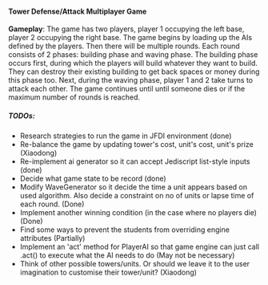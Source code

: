 #### Tower Defense/Attack Multiplayer Game ####

__Gameplay__: The game has two players, player 1 occupying the left base, player 2 occupying the right base. The game begins by loading up the AIs defined by the players. Then there will be multiple rounds. Each round consists of 2 phases: building phase and waving phase. The building phase occurs first, during which the players will build whatever they want to build. They can destroy their existing building to get back spaces or money during this phase too. Next, during the waving phase, player 1 and 2 take turns to attack each other. The game continues until until someone dies or if the maximum number of rounds is reached.

##### TODOs: #####
* Research strategies to run the game in JFDI environment (done)
* Re-balance the game by updating tower's cost, unit's cost, unit's prize (Xiaodong)
* Re-implement ai generator so it can accept Jediscript list-style inputs (done)
* Decide what game state to be record (done)
* Modify WaveGenerator so it decide the time a unit appears based on used algorithm. Also decide a constraint on no of units or lapse time of each round. (Done)
* Implement another winning condition (in the case where no players die) (Done)
* Find some ways to prevent the  students from overriding engine attributes (Partially)
* Implement an 'act' method for PlayerAI so that game engine can just call .act() to execute what the AI needs to do (May not be necessary)
* Think of other possible towers/units. Or should we leave it to the user imagination to customise their tower/unit? (Xiaodong)